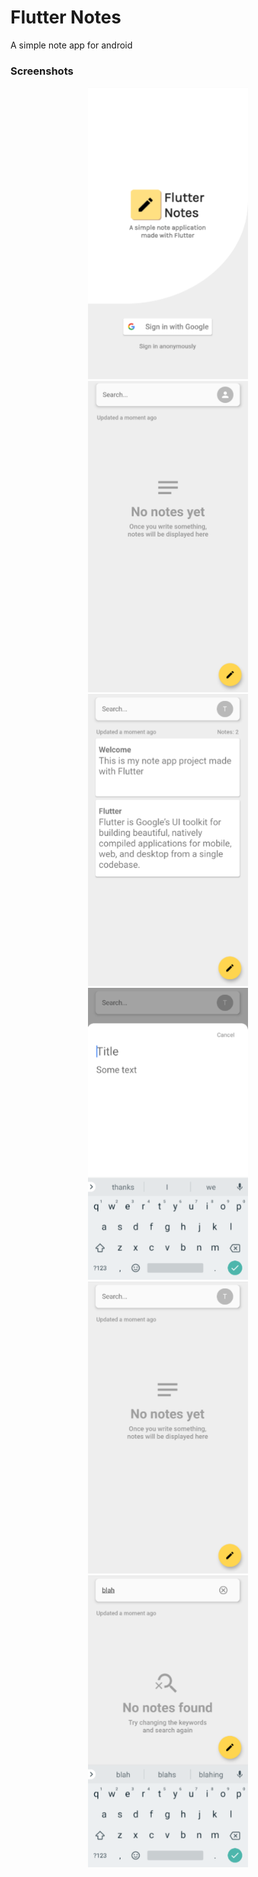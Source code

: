 # Flutter Notes

A simple note app for android

### Screenshots
<p align="center">
<img src="https://github.com/tommaso-sebastianelli/fl-notes/blob/master/screenshots/screen_01.png" width="256">

<img src="https://github.com/tommaso-sebastianelli/fl-notes/blob/master/screenshots/screen_02.png" width="256">
  
<img src="https://github.com/tommaso-sebastianelli/fl-notes/blob/master/screenshots/screen_03.png" width="256">
  
<img src="https://github.com/tommaso-sebastianelli/fl-notes/blob/master/screenshots/screen_04.png" width="256">
  
<img src="https://github.com/tommaso-sebastianelli/fl-notes/blob/master/screenshots/screen_05.png" width="256">
  
<img src="https://github.com/tommaso-sebastianelli/fl-notes/blob/master/screenshots/screen_06.png" width="256">
</p>
